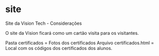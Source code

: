 # site
 Site da Vision Tech - Considerações

 O site da Vision ficará como um cartão visita para os visitantes.

 Pasta certificados = Fotos dos certificados
 Arquivo certificados.html = Local com os códigos dos certificados dos alunos.